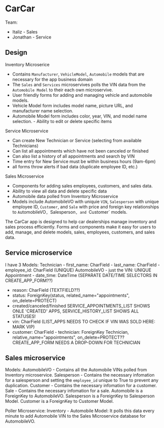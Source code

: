 # CarCar

Team:

- Italiz - Sales
- Jonathan - Service

## Design

Inventory Microserice

- Contains `Manufacturer`, `VehicleModel`, `Automobile` models that are necessary for the app business domain
- The `Sales` and `Services` microservives polls the VIN data from the `Automobile Model` to their each own microservive.
- User friendly forms for adding and managing vehicle and automobile models.
- Vehicle Model form includes model name, picture URL, and manufacturer name selection.
- Automobile Model form includes color, year, VIN, and model name selection. - Ability to edit or delete specific items

Service Microservice

- Can create New Technician or Service (selecting from available Technicians)
- Can list all appointments which have not been canceled or finished
- Can also list a history of all appointments and search by VIN
- Time entry for New Service must be within business hours (9am-6pm)
- all forms throw alerts if bad data (duplicate employee ID, etc.)

Sales Microservice

- Components for adding sales employees, customers, and sales data.
- Ability to view all data and delete specific data
- Automobile data polled from Inventory Microservice
- Models include AutomobileVO with uniquie `VIN`, `Salesperson` with unique employee ID, `Customer`, and `Sale` with price and foreign key relationships to `A`utomobileVO`, `Salesperson`, and `Customer` models.

The CarCar app is designed to help car dealerships manage inventory and sales process efficiently. Forms and components make it easy for users to add, manage, and delete models, sales, employees, customers, and sales data.

## Service microservice

I have 3 Models:
Technician - first_name: CharField - last_name: CharField - employee_id: CharField (UNIQUE)
AutomobileVO - just the VIN: UNIQUE
Appointment - date_time: DateTime (SEPARATE DATE/TIME SELECTORS IN CREATE_APP_FORM??)

- reason: CharField (TEXTFIELD??)
- status: ForeignKey(status, related_name="appointments", on_delete=PROTECT)
- created/canceled/finished
  SERVICE_APPOINTMENTS_LIST SHOWS ONLE 'CREATED' APPS, SERVICE_HISTORY_LIST SHOWS ALL STATUSES!
- vin: CharField (LIST_APPS NEEDS TO CHECK IF VIN WAS SOLD HERE: MARK VIP)
- customer: CharField - technician: ForeignKey Technician, relative_name="appointments", on_delete=PROTECT??
  CREATE_APP_FORM NEEDS A DROP-DOWN FOR TECHNICIAN

## Sales microservice

Models:
    AutomobileVO
        - Contains all the Automobile VINs polled from Inventory microservice.
    Salesperson
        - Contains the necessary infomation for a salesperson and setting the `employee_id` unique to True to prevent any duplication.
    Customer
        - Contains the necessary infomation for a customer.
    Sale
        - Contains the necessary infomation for a sale. Automobile is a ForeignKey to AutomobileVO. Salesperson is a ForeignKey to Salesperson Model. Customer is a ForeignKey to Customer Model.

Poller Microservice:
    Inventory
        - Automobile Model: It polls this data every minute to add Automobile VIN to the Sales Microservice database for AutomobileVO.
